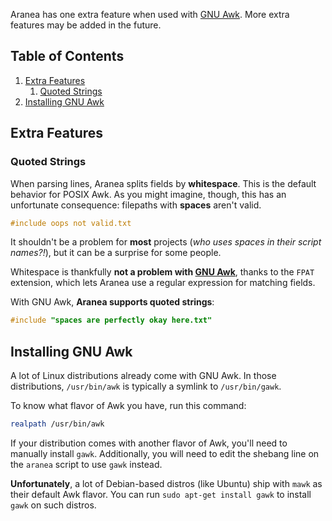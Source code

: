 Aranea has one extra feature when used with [GNU Awk][1]. More extra features may be added in the future.

## Table of Contents

1. [Extra Features](#extra-features)
    1. [Quoted Strings](#quoted-strings)
2. [Installing GNU Awk](#installing-gnu-awk)

## Extra Features

### Quoted Strings

When parsing lines, Aranea splits fields by **whitespace**. This is the default behavior for POSIX Awk. As you might imagine, though, this has an unfortunate consequence: filepaths with **spaces** aren't valid.

```c
#include oops not valid.txt
```

It shouldn't be a problem for **most** projects (*who uses spaces in their script names?!*), but it can be a surprise for some people.

Whitespace is thankfully **not a problem with [GNU Awk][1]**, thanks to the `FPAT` extension, which lets Aranea use a regular expression for matching fields.

With GNU Awk, **Aranea supports quoted strings**:

```c
#include "spaces are perfectly okay here.txt"
```

## Installing GNU Awk

A lot of Linux distributions already come with GNU Awk. In those distributions, `/usr/bin/awk` is typically a symlink to `/usr/bin/gawk`.

To know what flavor of Awk you have, run this command:

```bash
realpath /usr/bin/awk
```

If your distribution comes with another flavor of Awk, you'll need to manually install `gawk`. Additionally, you will need to edit the shebang line on the `aranea` script to use `gawk` instead.

**Unfortunately**, a lot of Debian-based distros (like Ubuntu) ship with `mawk` as their default Awk flavor. You can run `sudo apt-get install gawk` to install `gawk` on such distros.

[1]: https://www.gnu.org/software/gawk/
